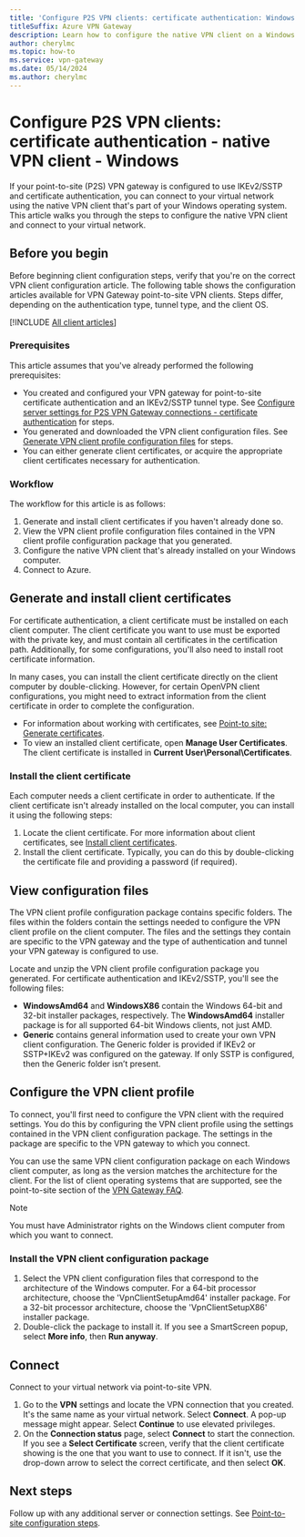 ```yaml
---
title: 'Configure P2S VPN clients: certificate authentication: Windows native client'
titleSuffix: Azure VPN Gateway
description: Learn how to configure the native VPN client on a Windows computer for point-to-site certificate authentication connections.
author: cherylmc
ms.topic: how-to
ms.service: vpn-gateway
ms.date: 05/14/2024
ms.author: cherylmc
---
```


# Configure P2S VPN clients: certificate authentication - native VPN client - Windows

If your point-to-site (P2S) VPN gateway is configured to use IKEv2/SSTP and certificate authentication, you can connect to your virtual network using the native VPN client that's part of your Windows operating system. This article walks you through the steps to configure the native VPN client and connect to your virtual network.

## Before you begin

Before beginning client configuration steps, verify that you're on the correct VPN client configuration article. The following table shows the configuration articles available for VPN Gateway point-to-site VPN clients. Steps differ, depending on the authentication type, tunnel type, and the client OS.

[!INCLUDE [All client articles](../../includes/vpn-gateway-vpn-client-install-articles.md)]

### Prerequisites

This article assumes that you've already performed the following prerequisites:

* You created and configured your VPN gateway for point-to-site certificate authentication and an IKEv2/SSTP tunnel type. See [Configure server settings for P2S VPN Gateway connections - certificate authentication](vpn-gateway-howto-point-to-site-resource-manager-portal.md) for steps.
* You generated and downloaded the VPN client configuration files. See [Generate VPN client profile configuration files](vpn-gateway-howto-point-to-site-resource-manager-portal.md#profile-files) for steps.
* You can either generate client certificates, or acquire the appropriate client certificates necessary for authentication.

### Workflow

The workflow for this article is as follows:

1. Generate and install client certificates if you haven't already done so.
1. View the VPN client profile configuration files contained in the VPN client profile configuration package that you generated.
1. Configure the native VPN client that's already installed on your Windows computer.
1. Connect to Azure.

## Generate and install client certificates

For certificate authentication, a client certificate must be installed on each client computer. The client certificate you want to use must be exported with the private key, and must contain all certificates in the certification path. Additionally, for some configurations, you'll also need to install root certificate information.

In many cases, you can install the client certificate directly on the client computer by double-clicking. However, for certain OpenVPN client configurations, you might need to extract information from the client certificate in order to complete the configuration.

* For information about working with certificates, see [Point-to site: Generate certificates](vpn-gateway-certificates-point-to-site.md).
* To view an installed client certificate, open **Manage User Certificates**. The client certificate is installed in **Current User\Personal\Certificates**.

### Install the client certificate

Each computer needs a client certificate in order to authenticate. If the client certificate isn't already installed on the local computer, you can install it using the following steps:

1. Locate the client certificate. For more information about client certificates, see [Install client certificates](point-to-site-how-to-vpn-client-install-azure-cert.md).
1. Install the client certificate. Typically, you can do this by double-clicking the certificate file and providing a password (if required).

## View configuration files

The VPN client profile configuration package contains specific folders. The files within the folders contain the settings needed to configure the VPN client profile on the client computer. The files and the settings they contain are specific to the VPN gateway and the type of authentication and tunnel your VPN gateway is configured to use.

Locate and unzip the VPN client profile configuration package you generated. For certificate authentication and IKEv2/SSTP, you'll see the following files:

* **WindowsAmd64** and **WindowsX86** contain the Windows 64-bit and 32-bit installer packages, respectively. The **WindowsAmd64** installer package is for all supported 64-bit Windows clients, not just AMD.
* **Generic** contains general information used to create your own VPN client configuration. The Generic folder is provided if IKEv2 or SSTP+IKEv2 was configured on the gateway. If only SSTP is configured, then the Generic folder isn’t present.

## Configure the VPN client profile

To connect, you'll first need to configure the VPN client with the required settings. You do this by configuring the VPN client profile using the settings contained in the VPN client configuration package. The settings in the package are specific to the VPN gateway to which you connect.

You can use the same VPN client configuration package on each Windows client computer, as long as the version matches the architecture for the client. For the list of client operating systems that are supported, see the point-to-site section of the [VPN Gateway FAQ](vpn-gateway-vpn-faq.md#P2S).

> [!NOTE]
> You must have Administrator rights on the Windows client computer from which you want to connect.

### Install the VPN client configuration package

1. Select the VPN client configuration files that correspond to the architecture of the Windows computer. For a 64-bit processor architecture, choose the 'VpnClientSetupAmd64' installer package. For a 32-bit processor architecture, choose the 'VpnClientSetupX86' installer package.
1. Double-click the package to install it. If you see a SmartScreen popup, select **More info**, then **Run anyway**.

## Connect

Connect to your virtual network via point-to-site VPN.

1. Go to the **VPN** settings and locate the VPN connection that you created. It's the same name as your virtual network. Select **Connect**. A pop-up message might appear. Select **Continue** to use elevated privileges.
1. On the **Connection status** page, select **Connect** to start the connection. If you see a **Select Certificate** screen, verify that the client certificate showing is the one that you want to use to connect. If it isn't, use the drop-down arrow to select the correct certificate, and then select **OK**.

## Next steps

Follow up with any additional server or connection settings. See [Point-to-site configuration steps](vpn-gateway-howto-point-to-site-resource-manager-portal.md).